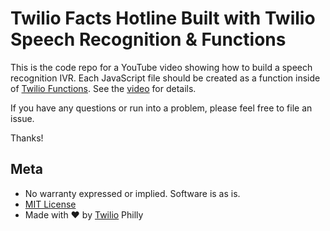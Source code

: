 # Twilio Facts Hotline Built with Twilio Speech Recognition & Functions

This is the code repo for a YouTube video showing how to build a speech recognition IVR. Each JavaScript file should be created as a function inside of [Twilio Functions](https://twilio.com/functions). See the [video](https://youtu.be/c_ZlQNitLgE) for details.

If you have any questions or run into a problem, please feel free to file an issue.

Thanks!

## Meta

* No warranty expressed or implied. Software is as is.
* [MIT License](http://www.opensource.org/licenses/mit-license.html)
* Made with ♥ by [Twilio](http://twilio.com) Philly
